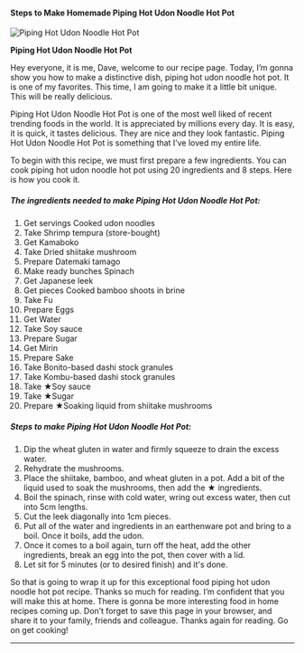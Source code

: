             

#### Steps to Make Homemade Piping Hot Udon Noodle Hot Pot

![Piping Hot Udon Noodle Hot Pot](https://img-global.cpcdn.com/recipes/5390802965495808/751x532cq70/piping-hot-udon-noodle-hot-pot-recipe-main-photo.jpg)

**Piping Hot Udon Noodle Hot Pot**

Hey everyone, it is me, Dave, welcome to our recipe page. Today, I’m gonna show you how to make a distinctive dish, piping hot udon noodle hot pot. It is one of my favorites. This time, I am going to make it a little bit unique. This will be really delicious.

Piping Hot Udon Noodle Hot Pot is one of the most well liked of recent trending foods in the world. It is appreciated by millions every day. It is easy, it is quick, it tastes delicious. They are nice and they look fantastic. Piping Hot Udon Noodle Hot Pot is something that I’ve loved my entire life.

To begin with this recipe, we must first prepare a few ingredients. You can cook piping hot udon noodle hot pot using 20 ingredients and 8 steps. Here is how you cook it.

##### The ingredients needed to make Piping Hot Udon Noodle Hot Pot:

1.  Get servings Cooked udon noodles
2.  Take Shrimp tempura (store-bought)
3.  Get Kamaboko
4.  Take Dried shiitake mushroom
5.  Prepare Datemaki tamago
6.  Make ready bunches Spinach
7.  Get Japanese leek
8.  Get pieces Cooked bamboo shoots in brine
9.  Take Fu
10.  Prepare Eggs
11.  Get Water
12.  Take Soy sauce
13.  Prepare Sugar
14.  Get Mirin
15.  Prepare Sake
16.  Take Bonito-based dashi stock granules
17.  Take Kombu-based dashi stock granules
18.  Take ★Soy sauce
19.  Take ★Sugar
20.  Prepare ★Soaking liquid from shiitake mushrooms

##### Steps to make Piping Hot Udon Noodle Hot Pot:

1.  Dip the wheat gluten in water and firmly squeeze to drain the excess water.
2.  Rehydrate the mushrooms.
3.  Place the shiitake, bamboo, and wheat gluten in a pot. Add a bit of the liquid used to soak the mushrooms, then add the ★ ingredients.
4.  Boil the spinach, rinse with cold water, wring out excess water, then cut into 5cm lengths.
5.  Cut the leek diagonally into 1cm pieces.
6.  Put all of the water and ingredients in an earthenware pot and bring to a boil. Once it boils, add the udon.
7.  Once it comes to a boil again, turn off the heat, add the other ingredients, break an egg into the pot, then cover with a lid.
8.  Let sit for 5 minutes (or to desired finish) and it's done.

So that is going to wrap it up for this exceptional food piping hot udon noodle hot pot recipe. Thanks so much for reading. I’m confident that you will make this at home. There is gonna be more interesting food in home recipes coming up. Don’t forget to save this page in your browser, and share it to your family, friends and colleague. Thanks again for reading. Go on get cooking!

* * *